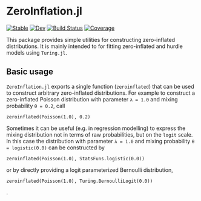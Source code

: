 # ZeroInflation.jl

[![Stable](https://img.shields.io/badge/docs-stable-blue.svg)](https://p-gw.github.io/ZeroInflation.jl/stable)
[![Dev](https://img.shields.io/badge/docs-dev-blue.svg)](https://p-gw.github.io/ZeroInflation.jl/dev)
[![Build Status](https://github.com/p-gw/ZeroInflation.jl/actions/workflows/CI.yml/badge.svg?branch=main)](https://github.com/p-gw/ZeroInflation.jl/actions/workflows/CI.yml?query=branch%3Amain)
[![Coverage](https://codecov.io/gh/p-gw/ZeroInflation.jl/branch/main/graph/badge.svg)](https://codecov.io/gh/p-gw/ZeroInflation.jl)

This package provides simple utilities for constructing zero-inflated distributions.
It is mainly intended to for fitting zero-inflated and hurdle models using `Turing.jl`.

## Basic usage
`ZeroInflation.jl` exports a single function (`zeroinflated`) that can be used to construct arbitrary zero-inflated distributions. For example to construct a zero-inflated Poisson distribution with parameter `λ = 1.0` and mixing probability `θ = 0.2`, call

```
zeroinflated(Poisson(1.0), 0.2)
```

Sometimes it can be useful (e.g. in regression modelling) to express the mixing distribution not in terms of raw probabilities, but on the `logit` scale. In this case the distribution with parameter `λ = 1.0` and mixing probability `θ = logistic(0.0)` can be constructed by

```
zeroinflated(Poisson(1.0), StatsFuns.logistic(0.0))
```

or by directly providing a logit parameterized Bernoulli distribution,

```
zeroinflated(Poisson(1.0), Turing.BernoulliLogit(0.0))
```
.
